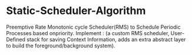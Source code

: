 # Static-Scheduler-Algorithm
Preemptive Rate Monotonic cycle Scheduler(RMS) to Schedule Periodic Processes based onpriority. 
Implement :
(a custom RMS scheduler, User-Defined stack for saving Context Information, adds an extra abstract layer to build
the foreground/background system).
